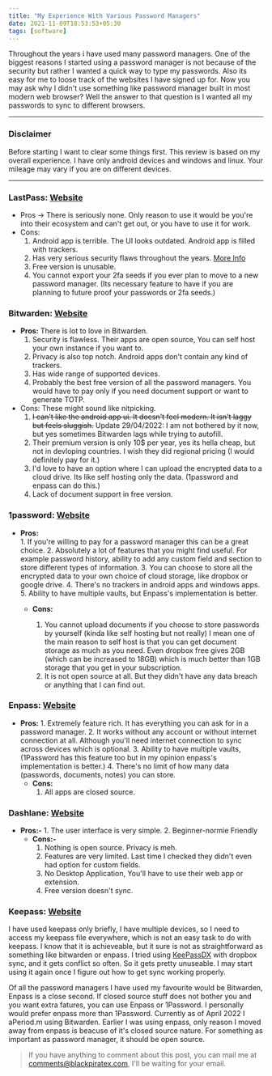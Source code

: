 ```yaml
---
title: "My Experience With Various Password Managers"
date: 2021-11-09T18:53:53+05:30
tags: [software]
---
```

Throughout the years i have used many password managers. One of the biggest reasons I started using a password manager is not because of the security but rather I wanted a quick way to type my passwords. Also its easy for me to loose track of the websites I have signed up for. Now you may ask why I didn't use something like password manager built in most modern web browser? Well the answer to that question is I wanted all my passwords to sync to different browsers.

---

### Disclaimer

Before starting I want to clear some things first. This review is based on my overall experience. I have only android devices and windows and linux. Your mileage may vary if you are on different devices.

---
### **LastPass**: [Website](https://lastpass.com/)

  * Pros -> There is seriously none. Only reason to use it would be you're into their ecosystem and can't get out, or you have to use it for work.
  * Cons: 
    1. Android app is terrible. The UI looks outdated. Android app is filled with trackers. 
    2. Has very serious security flaws throughout the years. [More Info](https://en.wikipedia.org/wiki/LastPass#Security_issues)
    3. Free version is unusable.
    4. You cannot export your 2fa seeds if you ever plan to move to a new password manager. (Its necessary feature to have if you are planning to future proof your passwords or 2fa seeds.)

### Bitwarden: [Website](https://bitwarden.com/)
  * **Pros:** There is lot to love in Bitwarden. 
    1. Security is flawless. Their apps are open source, You can self host your own instance if you want to. 
    2. Privacy is also top notch. Android apps don't contain any kind of trackers. 
    3. Has wide range of supported devices. 
    4. Probably the best free version of all the password managers. You would have to pay only if you need document support or want to generate TOTP. 
  * Cons: These might sound like nitpicking.
    1. ~~I can't like the android app ui. It doesn't feel modern. It isn't laggy but feels sluggish.~~  Update 29/04/2022: I am not bothered by it now, but yes sometimes Bitwarden lags while trying to autofill. 
    2. Their premium version is only 10$ per year, yes its hella cheap, but not in devloping countries. I wish they did regional pricing (I would definitely pay for it.)
    3. I'd love to have an option where I can upload the encrypted data to a cloud drive. Its like self hosting only the data. (1password and enpass can do this.)
    4. Lack of document support in free version. 

### 1password: [Website](https://1password.com/)
 * **Pros:**  
        1.  If you're willing to pay for a password manager this can be a great choice. 
        2. Absolutely a lot of features that you might find useful. For example password history, ability to add any custom field and section to store different types of information. 
        3. You can choose to store all the encrypted data to your own choice of cloud storage, like dropbox or google drive. 
        4. There's no trackers in android apps and windows apps.
        5. Ability to have multiple vaults,  but Enpass's implementation is better. 
      * **Cons:**
    
         1. You cannot upload documents if you choose to store passwords by yourself (kinda like self hosting but not really) I mean one of the main reason to self host is that you can get document storage as much as you need. Even dropbox free gives 2GB (which can be increased to 18GB) which is much better than 1GB storage that you get in your subscription. 
         2. It is not open source at all. But they didn't have any data breach or anything that I can find out. 

### **Enpass:** [Website](https://www.enpass.io/)
* **Pros:**
	      1. Extremely feature rich. It has everything you can ask for in a password manager. 
	      2. It works without any account or without internet connection at all. Although you'll need internet connection to sync across devices which is optional. 
	      3. Ability to have multiple vaults, (1Password has this feature too but in my opinion enpass's implementation is better.)
	      4. There's no limit of how many data (passwords, documents, notes) you can store. 
	* **Cons:** 
		1. All apps are closed source. 

### Dashlane: [Website](https://www.dashlane.com/)
* **Pros:-** 
		  1. The user interface is very simple. 
		  2. Beginner-normie Friendly
	* **Cons:-**
		1. Nothing is open source. Privacy is meh.
		2. Features are very limited. Last time I checked they didn't even had option for custom fields. 
		3. No Desktop Application, You'll have to use their web app or extension.
		4. Free version doesn't sync.   


###  **Keepass:** [Website](https://keepass.info/)
I have used keepass only briefly, I have multiple devices, so I need to access my keepass file everywhere, which is not an easy task to do with keepass. 
I know that it is achieveable, but it sure is not as straightforward as something like bitwarden or enpass. I tried using [KeePassDX](https://www.keepassdx.com/) with dropbox sync, and it gets conflict so often. So it gets pretty unuseable. I may start using it again once I figure out how to get sync working properly.

Of all the password managers I have used my favourite would be Bitwarden, Enpass is a close second. If closed source stuff does not bother you and you want extra fatures, you can use Enpass or 1Password. I personally would prefer enpass more than 1Password. Currently as of April 2022 I aPeriod.m using Bitwarden. Earlier I was using enpass, only reason I moved away from enpass is beacuse of it's closed source nature. For something as important as password manager, it should be open source. 



> If you have anything to comment about this post, you can mail me at [comments@blackpiratex.com](mailto:comments@blackpiratex.com), I'll be waiting for your email.

